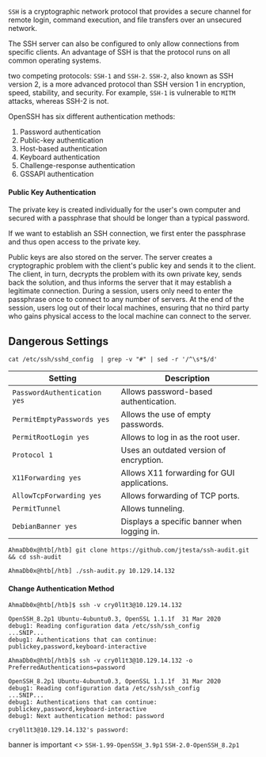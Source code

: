 `SSH` is a cryptographic network protocol that provides a secure channel for remote login, command execution, and file transfers over an unsecured network.

The SSH server can also be configured to only allow connections from specific clients. An advantage of SSH is that the protocol runs on all common operating systems.

two competing protocols: `SSH-1` and `SSH-2`.
`SSH-2`, also known as SSH version 2, is a more advanced protocol than SSH version 1 in encryption, speed, stability, and security. For example, `SSH-1` is vulnerable to `MITM` attacks, whereas SSH-2 is not.

OpenSSH has six different authentication methods:

1. Password authentication
2. Public-key authentication
3. Host-based authentication
4. Keyboard authentication
5. Challenge-response authentication
6. GSSAPI authentication


#### Public Key Authentication


The private key is created individually for the user's own computer and secured with a passphrase that should be longer than a typical password.

If we want to establish an SSH connection, we first enter the passphrase and thus open access to the private key.

Public keys are also stored on the server. The server creates a cryptographic problem with the client's public key and sends it to the client. The client, in turn, decrypts the problem with its own private key, sends back the solution, and thus informs the server that it may establish a legitimate connection. During a session, users only need to enter the passphrase once to connect to any number of servers. At the end of the session, users log out of their local machines, ensuring that no third party who gains physical access to the local machine can connect to the server.



## Dangerous Settings

```shell
cat /etc/ssh/sshd_config  | grep -v "#" | sed -r '/^\s*$/d'
```

| **Setting**                  | **Description**                             |
| ---------------------------- | ------------------------------------------- |
| `PasswordAuthentication yes` | Allows password-based authentication.       |
| `PermitEmptyPasswords yes`   | Allows the use of empty passwords.          |
| `PermitRootLogin yes`        | Allows to log in as the root user.          |
| `Protocol 1`                 | Uses an outdated version of encryption.     |
| `X11Forwarding yes`          | Allows X11 forwarding for GUI applications. |
| `AllowTcpForwarding yes`     | Allows forwarding of TCP ports.             |
| `PermitTunnel`               | Allows tunneling.                           |
| `DebianBanner yes`           | Displays a specific banner when logging in. |


```shell
AhmaDb0x@htb[/htb] git clone https://github.com/jtesta/ssh-audit.git && cd ssh-audit

AhmaDb0x@htb[/htb] ./ssh-audit.py 10.129.14.132
```


#### Change Authentication Method

```shell
AhmaDb0x@htb[/htb]$ ssh -v cry0l1t3@10.129.14.132

OpenSSH_8.2p1 Ubuntu-4ubuntu0.3, OpenSSL 1.1.1f  31 Mar 2020
debug1: Reading configuration data /etc/ssh/ssh_config 
...SNIP...
debug1: Authentications that can continue: publickey,password,keyboard-interactive
```

```shell
AhmaDb0x@htb[/htb]$ ssh -v cry0l1t3@10.129.14.132 -o PreferredAuthentications=password

OpenSSH_8.2p1 Ubuntu-4ubuntu0.3, OpenSSL 1.1.1f  31 Mar 2020
debug1: Reading configuration data /etc/ssh/ssh_config
...SNIP...
debug1: Authentications that can continue: publickey,password,keyboard-interactive
debug1: Next authentication method: password

cry0l1t3@10.129.14.132's password:
```

banner is important <> `SSH-1.99-OpenSSH_3.9p1`
				    `SSH-2.0-OpenSSH_8.2p1`

